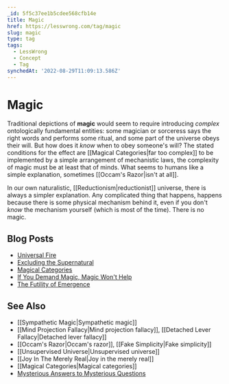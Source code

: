 ```yaml
---
_id: 5f5c37ee1b5cdee568cfb14e
title: Magic
href: https://lesswrong.com/tag/magic
slug: magic
type: tag
tags:
  - LessWrong
  - Concept
  - Tag
synchedAt: '2022-08-29T11:09:13.586Z'
---
```


# Magic

Traditional depictions of **magic** would seem to require introducing *complex* ontologically fundamental entities: some magician or sorceress says the right words and performs some ritual, and some part of the universe obeys their will. But how does it *know* when to obey someone's will? The stated conditions for the effect are [[Magical Categories|far too complex]] to be implemented by a simple arrangement of mechanistic laws, the complexity of magic must be at least that of minds. What seems to humans like a simple explanation, sometimes [[Occam's Razor|isn't at all]].

In our own naturalistic, [[Reductionism|reductionist]] universe, there is always a simpler explanation. Any complicated thing that happens, happens because there is some physical mechanism behind it, even if you don't *know* the mechanism yourself (which is most of the time). There is no magic.

## Blog Posts

- [Universal Fire](http://lesswrong.com/lw/hq/universal_fire/)
- [Excluding the Supernatural](http://lesswrong.com/lw/tv/excluding_the_supernatural/)
- [Magical Categories](http://lesswrong.com/lw/td/magical_categories/)
- [If You Demand Magic, Magic Won't Help](http://lesswrong.com/lw/ou/if_you_demand_magic_magic_wont_help/)
- [The Futility of Emergence](http://lesswrong.com/lw/iv/the_futility_of_emergence/)

## See Also

- [[Sympathetic Magic|Sympathetic magic]]
- [[Mind Projection Fallacy|Mind projection fallacy]], [[Detached Lever Fallacy|Detached lever fallacy]]
- [[Occam's Razor|Occam's razor]], [[Fake Simplicity|Fake simplicity]]
- [[Unsupervised Universe|Unsupervised universe]]
- [[Joy In The Merely Real|Joy in the merely real]]
- [[Magical Categories|Magical categories]]
- [Mysterious Answers to Mysterious Questions](https://www.lesswrong.com/tag/mysterious-answers-to-mysterious-questions)
